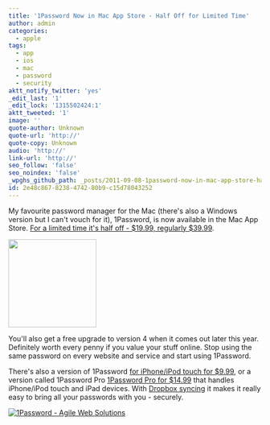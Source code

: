 ```yaml
---
title: '1Password Now in Mac App Store - Half Off for Limited Time'
author: admin
categories:
  - apple
tags:
  - app
  - ios
  - mac
  - password
  - security
aktt_notify_twitter: 'yes'
_edit_last: '1'
_edit_lock: '1315502424:1'
aktt_tweeted: '1'
image: ''
quote-author: Unknown
quote-url: 'http://'
quote-copy: Unknown
audio: 'http://'
link-url: 'http://'
seo_follow: 'false'
seo_noindex: 'false'
_wpghs_github_path: _posts/2011-09-08-1password-now-in-mac-app-store-half-off-for-limited-time.md
id: 2e48c867-8238-4742-80b9-c15d78043252
---
```

<p>My favourite password manager for the Mac (there's also a Windows version but I can't vouch for it), 1Password, is now available in the Mac App Store. <a href="http://click.linksynergy.com/fs-bin/stat?id=6PFrOqNV4B8&offerid=146261&type=3&subid=0&tmpid=1826&RD_PARM1=http%253A%252F%252Fitunes.apple.com%252Fca%252Fapp%252F1password%252Fid443987910%253Fmt%253D12%2526uo%253D4%2526partnerId%253D30" target="itunes_store">For a limited time it's half off - $19.99, regularly $39.99</a>.</p>
<p><img src="https://chrisenns.com/wp-content/uploads/2011/09/1password.png" alt="" title="1password" width="175" height="175" class="aligncenter size-full wp-image-19648" /></p>
<p>You'll also get a free upgrade to version 4 when it comes out later this year. Definitely worth every penny if you value your stuff online. Stop using the same password on every website and service and start using 1Password.</p>
<p>There's also a version of 1Password <a href="http://click.linksynergy.com/fs-bin/stat?id=6PFrOqNV4B8&offerid=146261&type=3&subid=0&tmpid=1826&RD_PARM1=http%253A%252F%252Fitunes.apple.com%252Fca%252Fapp%252F1password-for-iphone%252Fid285897618%253Fmt%253D8%2526uo%253D4%2526partnerId%253D30" target="itunes_store">for iPhone/iPod touch for $9.99</a>, or a version called 1Password Pro <a href="http://click.linksynergy.com/fs-bin/stat?id=6PFrOqNV4B8&offerid=146261&type=3&subid=0&tmpid=1826&RD_PARM1=http%253A%252F%252Fitunes.apple.com%252Fca%252Fapp%252F1password-pro%252Fid319898689%253Fmt%253D8%2526uo%253D4%2526partnerId%253D30" target="itunes_store">1Password Pro for $14.99</a> that handles iPhone/iPod touch and iPad devices. With <a href="http://db.tt/czHe7sK">Dropbox syncing</a> it makes it really easy to bring all your passwords with you - securely.</p>
<p><a href="http://click.linksynergy.com/fs-bin/stat?id=6PFrOqNV4B8&offerid=146261&type=3&subid=0&tmpid=1826&RD_PARM1=http%253A%252F%252Fitunes.apple.com%252Fca%252Fapp%252F1password%252Fid443987910%253Fmt%253D12%2526uo%253D4%2526partnerId%253D30" target="itunes_store"><img src="http://ax.phobos.apple.com.edgesuite.net/images/web/linkmaker/badge_macappstore-lrg.gif" alt="1Password - Agile Web Solutions" style="border: 0;"/></a></p>
